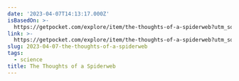 ```yaml
---
date: '2023-04-07T14:13:17.000Z'
isBasedOn: >-
  https://getpocket.com/explore/item/the-thoughts-of-a-spiderweb?utm_source=pocket-newtab
link: >-
  https://getpocket.com/explore/item/the-thoughts-of-a-spiderweb?utm_source=pocket-newtab
slug: 2023-04-07-the-thoughts-of-a-spiderweb
tags:
  - science
title: The Thoughts of a Spiderweb
---
```


